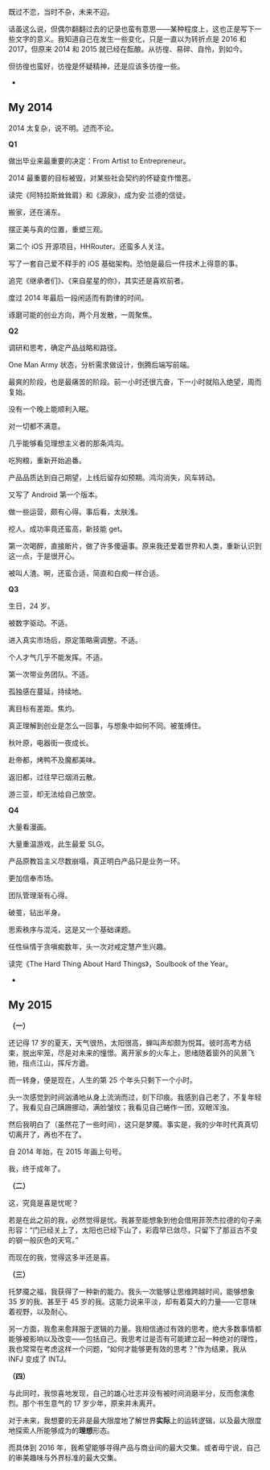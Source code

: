 既过不恋，当时不杂，未来不迎。

话虽这么说，但偶尔翻翻过去的记录也蛮有意思——某种程度上，这也正是写下一些文字的意义。我知道自己在发生一些变化，只是一直以为转折点是 2016 和 2017，但原来 2014 和 2015 就已经在酝酿。从彷徨、易碎、自怜，到如今。

但彷徨也蛮好，彷徨是怀疑精神，还是应该多彷徨一些。

- 

## My 2014

2014 太复杂，说不明。述而不论。

**Q1**

做出毕业来最重要的决定：From Artist to Entrepreneur。

2014 最重要的目标被毁，对某些社会契约的怀疑变作憎恶。

读完《阿特拉斯耸耸肩》和《源泉》，成为安·兰德的信徒。

搬家，还在浦东。

摆正美与真的位置，重塑三观。

第二个 iOS 开源项目，HHRouter。还蛮多人关注。

写了一套自己爱不释手的 iOS 基础架构。恐怕是最后一件技术上得意的事。

追完《继承者们》、《来自星星的你》，其实还是喜欢前者。

度过 2014 年最后一段闲适而有韵律的时间。

琢磨可能的创业方向，两个月发散，一周聚焦。

**Q2**

调研和思考，确定产品战略和路径。

One Man Army 状态，分析需求做设计，倒腾后端写前端。

最爽的阶段，也是最痛苦的阶段。前一小时还很亢奋，下一小时就陷入绝望，周而复始。

没有一个晚上能顺利入眠。

对一切都不满意。

几乎能够看见理想主义者的那条鸿沟。

吃狗粮，重新开始追番。

产品品质达到自己期望，上线后留存如预期。鸿沟消失，风车转动。

又写了 Android 第一个版本。

做一些运营，颇有心得。事后看，太肤浅。

挖人。成功率竟还蛮高，新技能 get。

第一次喝醉，直接断片，做了许多傻逼事。原来我还爱着世界和人类，重新认识到这一点，于是很开心。

被叫人渣。啊，还蛮合适，简直和白痴一样合适。

**Q3**

生日，24 岁。

被数字驱动。不适。

进入真实市场后，原定策略需调整。不适。

个人才气几乎不能发挥。不适。

第一次带业务团队。不适。

孤独感在蔓延，持续地。

离目标有差距。焦灼。

真正理解到创业是怎么一回事，与想象中如何不同。被茧缚住。

秋叶原，电器街一夜成长。

赴帝都，烤鸭不及魔都美味。

返旧都，过往早已烟消云散。

游三亚，却无法给自己放空。

**Q4**

大量看漫画。

大量重温游戏，此生最爱 SLG。

产品原教旨主义尽数崩塌，真正明白产品只是业务一环。

更加信奉市场。

团队管理渐有心得。

破茧，钻出半身。

思索秩序与混沌，这是又一个基础课题。

任性纵情于贪嗔痴数年，头一次对戒定慧产生兴趣。

读完《The Hard Thing About Hard Things》，Soulbook of the Year。

- 

## My 2015

**（一）**

还记得 17 岁的夏天，天气很热，太阳很高，蝉叫声却颇为悦耳。彼时高考方结束，脱出牢笼，尽是对未来的憧憬。离开家乡的火车上，思绪随着窗外的风景飞驰，指点江山，挥斥方遒。

而一转身，便是现在，人生的第 25 个年头只剩下一个小时。

头一次感觉到时间汹涌地从身上流淌而过，刻下印痕。我感到自己老了，不复年轻了。我看见自己蹒跚挪动，满脸皱纹；我看见自己蜷作一团，双眼浑浊。

然后我明白了（虽然花了一些时间），这只是梦魇。事实是，我的少年时代真真切切离开了，再也不在了。

自 2014 年始，在 2015 年画上句号。

我，终于成年了。

**（二）**

这，究竟是喜是忧呢？

若是在此之前的我，必然觉得是忧。我甚至能想象到他会借用菲茨杰拉德的句子来形容：“门已经关上了，太阳也已经下山了，彩霞早已敛尽，只留下了那亘古不变的钢一般灰色的天穹。”

而现在的我，觉得这多半还是喜。

**（三）**

托梦魇之福，我获得了一种新的能力。我头一次能够让思维跨越时间，能够想象 35 岁的我、甚至于 45 岁的我。这能力说来平淡，却有着莫大的力量——它意味着视野，以及耐心。

另一方面，我愈来愈拜服于逻辑的力量。我相信通过有效的思考，绝大多数事情都能够被影响以及改变——包括自己。我思考过是否有可能建立起一种绝对的理性，我也常常在考虑这样一个问题，“如何才能够更有效的思考？”作为结果，我从 INFJ 变成了 INTJ。

**（四）**

与此同时，我惊喜地发现，自己的雄心壮志并没有被时间消磨半分，反而愈演愈烈。那个书生意气的 17 岁少年，原来并未离开。

对于未来，我想要的无非是最大限度地了解世界**实际**上的运转逻辑，以及最大限度地探索人所能够成为的**理想**形态。

而具体到 2016 年，我希望能够寻得产品与商业间的最大交集。或者毋宁说，自己的审美趣味与外界标准的最大交集。

